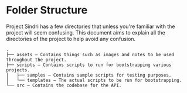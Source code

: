 # Folder Structure

Project Sindri has a few directories that unless you're familiar with the project will seem confusing. This document aims to explain all the directories of the project to help avoid any confusion.

```
.
├── assets — Contains things such as images and notes to be used throughout the project.
├── scripts — Contains scripts to run for bootstrapping various projects.
│   ├── samples — Contains sample scripts for testing purposes.
│   └── templates — The actual scripts to be run for bootstrapping.
└── src — Contains the codebase for the API.
```
